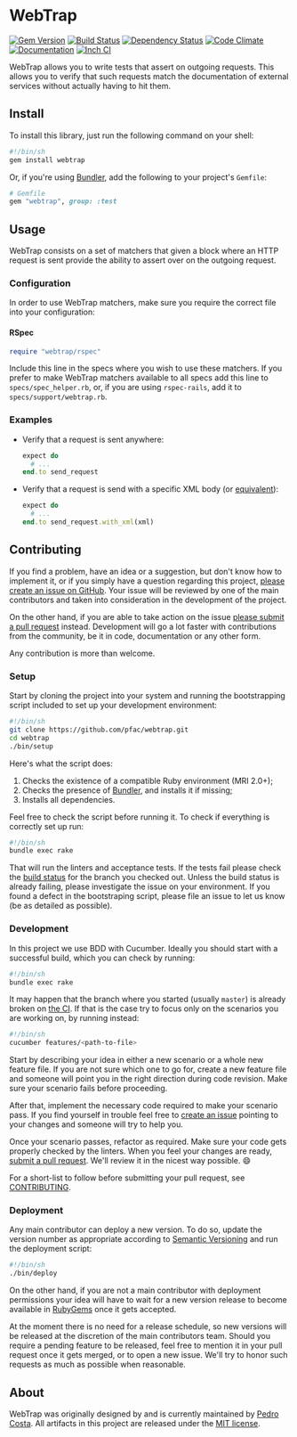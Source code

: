 WebTrap
=======

[![Gem Version](https://badge.fury.io/rb/webtrap.svg)](https://badge.fury.io/rb/webtrap)
[![Build Status](https://travis-ci.org/pfac/webtrap.svg?branch=master)](https://travis-ci.org/pfac/webtrap)
[![Dependency Status](https://gemnasium.com/badges/github.com/pfac/webtrap.svg)](https://gemnasium.com/github.com/pfac/webtrap)
[![Code Climate](https://codeclimate.com/github/pfac/webtrap/badges/gpa.svg)](https://codeclimate.com/github/pfac/webtrap)
[![Documentation](https://img.shields.io/badge/docs-0.0.1-brightgreen.svg?style=plastic)](http://www.relishapp.com/pfac/webtrap/docs)
[![Inch CI](https://inch-ci.org/github/pfac/webtrap.svg?branch=master)](https://inch-ci.org/github/pfac/webtrap)

WebTrap allows you to write tests that assert on outgoing requests. This allows
you to verify that such requests match the documentation of external services
without actually having to hit them.

## Install

To install this library, just run the following command on your shell:

```sh
#!/bin/sh
gem install webtrap
```

Or, if you're using [Bundler][bundler], add the following to your project's
`Gemfile`:

```ruby
# Gemfile
gem "webtrap", group: :test
```


## Usage

WebTrap consists on a set of matchers that given a block where an HTTP request
is sent provide the ability to assert over on the outgoing request.


### Configuration

In order to use WebTrap matchers, make sure you require the correct file into
your configuration:


#### RSpec

```ruby
require "webtrap/rspec"
```

Include this line in the specs where you wish to use these matchers. If you
prefer to make WebTrap matchers available to all specs add this line to
`specs/spec_helper.rb`, or, if you are using `rspec-rails`, add it to
`specs/support/webtrap.rb`.


### Examples

* Verify that a request is sent anywhere:
  ```ruby
  expect do
    # ...
  end.to send_request
  ```

* Verify that a request is send with a specific XML body (or [equivalent][equivalent-xml]):
  ```ruby
  expect do
    # ...
  end.to send_request.with_xml(xml)
  ```


## Contributing

If you find a problem, have an idea or a suggestion, but don't know how to
implement it, or if you simply have a question regarding this project,
[please create an issue on GitHub][github-issue]. Your issue will be reviewed by
one of the main contributors and taken into consideration in the development of
the project.

On the other hand, if you are able to take action on the issue
[please submit a pull request][github-pull-request] instead. Development will go
a lot faster with contributions from the community, be it in code, documentation
or any other form.

Any contribution is more than welcome.

### Setup

Start by cloning the project into your system and running the bootstrapping
script included to set up your development environment:

```sh
#!/bin/sh
git clone https://github.com/pfac/webtrap.git
cd webtrap
./bin/setup
```

Here's what the script does:

1. Checks the existence of a compatible Ruby environment (MRI 2.0+);
2. Checks the presence of [Bundler][bundler], and installs it if missing;
3. Installs all dependencies.

Feel free to check the script before running it. To check if everything is
correctly set up run:

```sh
#!/bin/sh
bundle exec rake
```

That will run the linters and acceptance tests. If the tests fail please check
the [build status][travis-ci] for the branch you checked out. Unless the build
status is already failing, please investigate the issue on your environment. If
you found a defect in the bootstraping script, please file an issue to let us
know (be as detailed as possible).


### Development

In this project we use BDD with Cucumber. Ideally you should start with a
successful build, which you can check by running:

```sh
#!/bin/sh
bundle exec rake
```

It may happen that the branch where you started (usually `master`) is already
broken on [the CI][travis-ci]. If that is the case try to focus only on the scenarios you
are working on, by running instead:

```sh
#!/bin/sh
cucumber features/<path-to-file>
```

Start by describing your idea in either a new scenario or a whole new feature
file. If you are not sure which one to go for, create a new feature file and
someone will point you in the right direction during code revision. Make sure
your scenario fails before proceeding.

After that, implement the necessary code required to make your scenario pass. If
you find yourself in trouble feel free to [create an issue][github-issue]
pointing to your changes and someone will try to help you.

Once your scenario passes, refactor as required. Make sure your code gets
properly checked by the linters. When you feel your changes are ready,
[submit a pull request][github-pull-request]. We'll review it in the nicest way
possible. :smile:

For a short-list to follow before submitting your pull request, see
[CONTRIBUTING](./CONTRIBUTING.md).


### Deployment

Any main contributor can deploy a new version. To do so, update the version
number as appropriate according to [Semantic Versioning][semver] and run the
deployment script:

```sh
#!/bin/sh
./bin/deploy
```

On the other hand, if you are not a main contributor with deployment
permissions your idea will have to wait for a new version release to become
available in [RubyGems][rubygems] once it gets accepted.

At the moment there is no need for a release schedule, so new versions will be
released at the discretion of the main contributors team. Should you require
a pending feature to be released, feel free to mention it in your pull request
once it gets merged, or to open a new issue. We'll try to honor such requests
as much as possible when reasonable.


## About

WebTrap was originally designed by and is currently maintained by
[Pedro Costa][pfac]. All artifacts in this project are released under the
[MIT license](./LICENSE.txt).


[bundler]: http://bundler.io/
[equivalent-xml]: https://github.com/mbklein/equivalent-xml
[github-issue]: https://github.com/pfac/webtrap/issues/new
[github-pull-request]: https://github.com/pfac/webtrap/pull/new
[pfac]: https://github.com/pfac
[rubygems]: https://rubygems.org/gems/webtrap
[semver]: http://semver.org/
[travis-ci]: https://travis-ci.org/pfac/webtrap

